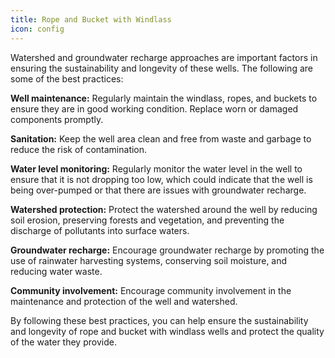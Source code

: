 ```yaml
---
title: Rope and Bucket with Windlass
icon: config
---
```


Watershed and groundwater recharge approaches are important factors in ensuring the sustainability and longevity of these wells. The following are some of the best practices:

<b>Well maintenance:</b> Regularly maintain the windlass, ropes, and buckets to ensure they are in good working condition. Replace worn or damaged components promptly.

<b>Sanitation:</b> Keep the well area clean and free from waste and garbage to reduce the risk of contamination.

<b>Water level monitoring:</b> Regularly monitor the water level in the well to ensure that it is not dropping too low, which could indicate that the well is being over-pumped or that there are issues with groundwater recharge.

<b>Watershed protection:</b> Protect the watershed around the well by reducing soil erosion, preserving forests and vegetation, and preventing the discharge of pollutants into surface waters.

<b>Groundwater recharge:</b> Encourage groundwater recharge by promoting the use of rainwater harvesting systems, conserving soil moisture, and reducing water waste.

<b>Community involvement:</b> Encourage community involvement in the maintenance and protection of the well and watershed.

By following these best practices, you can help ensure the sustainability and longevity of rope and bucket with windlass wells and protect the quality of the water they provide.
